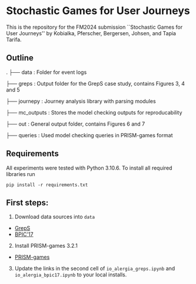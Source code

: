 # Stochastic Games for User Journeys
This is the repository for the FM2024 submission ``Stochastic Games for User Journeys'' by Kobialka, Pferscher, Bergersen, Johsen, and Tapia Tarifa.

## Outline
.
├── data : Folder for event logs

├── greps : Output folder for the GrepS case study, contains Figures 3, 4 and 5

├── journepy : Journey analysis library with parsing modules

├── mc_outputs : Stores the model checking outputs for reproducability

├── out : General output folder, contains Figures 6 and 7

├── queries : Used model checking queries in PRISM-games format


## Requirements
All experiments were tested with Python 3.10.6. To install all required libraries run
```
pip install -r requirements.txt
```

## First steps:

1. Download data sources into `data`
- [GrepS](https://zenodo.org/records/6962413/files/data.csv?download=1)
- [BPIC'17](https://data.4tu.nl/articles/dataset/BPI_Challenge_2017/12696884)

2. Install PRISM-games 3.2.1
- [PRISM-games](https://www.prismmodelchecker.org/games/download.php)

3. Update the links in the second cell of `io_alergia_greps.ipynb` and `io_alergia_bpic17.ipynb` to your local installs.
